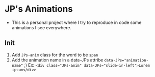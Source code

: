 # JP's Animations
- This is a personal project where I try to reproduce in code some animations I see everywhere.

## Init
1. Add `JPs-anim` class for the word to be `span`
2. Add the animation name in a data-JPs attribe `data-JPs="animation-name"` ;)
Ex: `<div class="JPs-anim" data-JPs="slide-in-left">Lorem ipsum</div>`

